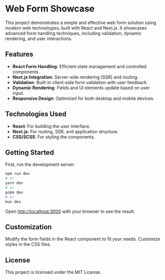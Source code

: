 # Web Form Showcase
This project demonstrates a simple and effective web form solution using modern web technologies, built with React and Next.js. It showcases advanced form handling techniques, including validation, dynamic rendering, and user interactions.

## Features

- **React Form Handling**: Efficient state management and controlled components.
- **Next.js Integration**: Server-side rendering (SSR) and routing.
- **Validation**: Built-in client-side form validation with user feedback.
- **Dynamic Rendering**: Fields and UI elements update based on user input.
- **Responsive Design**: Optimized for both desktop and mobile devices.

## Technologies Used

- **React**: For building the user interface.
- **Next.js**: For routing, SSR, and application structure.
- **CSS/SCSS**: For styling the components.

## Getting Started

First, run the development server:

```bash
npm run dev
# or
yarn dev
# or
pnpm dev
# or
bun dev
```

Open [http://localhost:3000](http://localhost:3000) with your browser to see the result.

## Customization
Modify the form fields in the React component to fit your needs.
Customize styles in the CSS files.

## License
This project is licensed under the MIT License.
